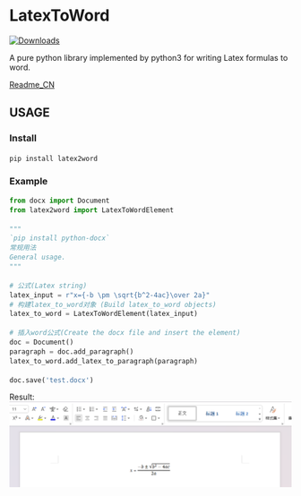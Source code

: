 # LatexToWord  
[![Downloads](https://static.pepy.tech/badge/latex2word/month)](https://pepy.tech/project/latex2word)

A pure python library implemented by python3 for writing Latex formulas to word.


[Readme_CN](https://github.com/Gu-f/LatexToWord/blob/main/README_CN.md)  

## USAGE  
### Install  
`pip install latex2word`  

### Example  
```python
from docx import Document
from latex2word import LatexToWordElement

"""
`pip install python-docx`  
常规用法  
General usage.  
"""

# 公式(Latex string)
latex_input = r"x={-b \pm \sqrt{b^2-4ac}\over 2a}"
# 构建latex_to_word对象 (Build latex_to_word objects)
latex_to_word = LatexToWordElement(latex_input)

# 插入word公式(Create the docx file and insert the element)
doc = Document()
paragraph = doc.add_paragraph()
latex_to_word.add_latex_to_paragraph(paragraph)

doc.save('test.docx')
```  
Result:  
![demo](https://raw.githubusercontent.com/Gu-f/LatexToWord/main/images/demo.png)  

